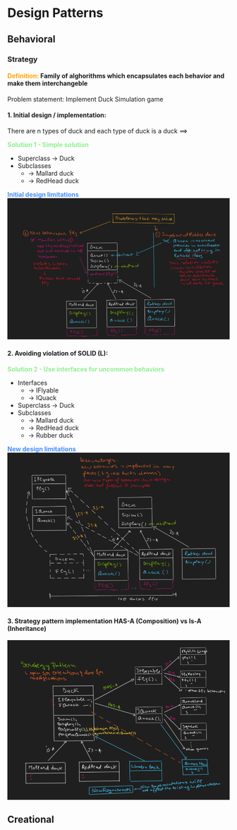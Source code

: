 # Design Patterns

## Behavioral
### Strategy
#### <b style="color:orange">Definition: </b>Family of alghorithms which encapsulates each behavior and make them interchangeble
Problem statement: Implement Duck Simulation game

#### 1. Initial design / implementation:
There are n types of duck and each type of duck is a duck ==>

<b style="color:lightgreen">Solution 1 - Simple solution</b>
- Superclass -> Duck
- Subclasses 	
	- -> Mallard duck 		
    - -> RedHead duck

<b style="color:#458fff">Initial design limitations</b>
![Solution 1: design and limitations](./Images/DuckSimulationInitial.png "Simple design")

#### 2. Avoiding violation of SOLID (L):
<b style="color:lightgreen">Solution 2 - Use interfaces for uncommon behaviors</b>
- Interfaces
	- -> IFlyable
	- -> IQuack
- Superclass -> Duck
- Subclasses 	
	- -> Mallard duck 		
    - -> RedHead duck
	- -> Rubber duck

<b style="color:#458fff">New design limitations</b>
![Solution 2: design and limitations](./Images/DuckSimulationSol2.png "Simple design")
#### 3. Strategy pattern implementation HAS-A (Composition) vs Is-A (Inheritance)
![Solution 2: design and limitations](./Images/DuckSimulationStrategy.png "Simple design")
## Creational
